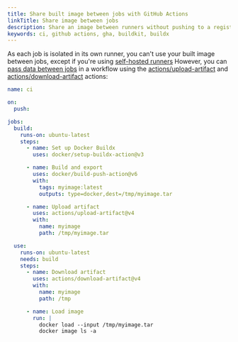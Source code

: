 ```yaml
---
title: Share built image between jobs with GitHub Actions
linkTitle: Share image between jobs
description: Share an image between runners without pushing to a registry
keywords: ci, github actions, gha, buildkit, buildx
---
```


As each job is isolated in its own runner, you can't use your built image
between jobs, except if you're using [self-hosted runners](https://docs.github.com/en/actions/hosting-your-own-runners/about-self-hosted-runners)
However, you can [pass data between jobs](https://docs.github.com/en/actions/using-workflows/storing-workflow-data-as-artifacts#passing-data-between-jobs-in-a-workflow)
in a workflow using the [actions/upload-artifact](https://github.com/actions/upload-artifact)
and [actions/download-artifact](https://github.com/actions/download-artifact)
actions:

```yaml
name: ci

on:
  push:

jobs:
  build:
    runs-on: ubuntu-latest
    steps:
      - name: Set up Docker Buildx
        uses: docker/setup-buildx-action@v3

      - name: Build and export
        uses: docker/build-push-action@v6
        with:
          tags: myimage:latest
          outputs: type=docker,dest=/tmp/myimage.tar

      - name: Upload artifact
        uses: actions/upload-artifact@v4
        with:
          name: myimage
          path: /tmp/myimage.tar

  use:
    runs-on: ubuntu-latest
    needs: build
    steps:
      - name: Download artifact
        uses: actions/download-artifact@v4
        with:
          name: myimage
          path: /tmp

      - name: Load image
        run: |
          docker load --input /tmp/myimage.tar
          docker image ls -a
```
